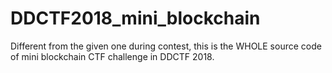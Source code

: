 # DDCTF2018_mini_blockchain
Different from the given one during contest, this is the WHOLE source code of mini blockchain CTF challenge in DDCTF 2018.
